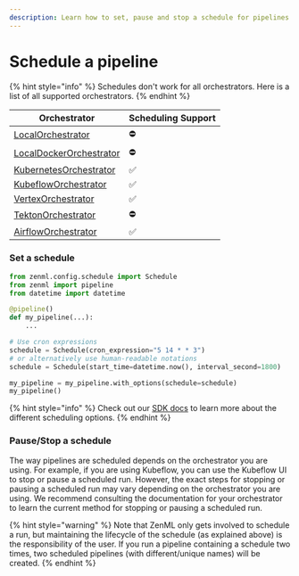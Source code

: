 ```yaml
---
description: Learn how to set, pause and stop a schedule for pipelines.
---
```


# Schedule a pipeline

{% hint style="info" %}
Schedules don't work for all orchestrators. Here is a list of all supported orchestrators.
{% endhint %}

| Orchestrator                                                                                         | Scheduling Support |
| ---------------------------------------------------------------------------------------------------- | ------------------ |
| [LocalOrchestrator](../../stacks-and-components/component-guide/orchestrators/local.md)              | ⛔️                 |
| [LocalDockerOrchestrator](../../stacks-and-components/component-guide/orchestrators/local-docker.md) | ⛔️                 |
| [KubernetesOrchestrator](../../stacks-and-components/component-guide/orchestrators/kubernetes.md)    | ✅                  |
| [KubeflowOrchestrator](../../stacks-and-components/component-guide/orchestrators/kubeflow.md)        | ✅                  |
| [VertexOrchestrator](../../stacks-and-components/component-guide/orchestrators/vertex.md)            | ✅                  |
| [TektonOrchestrator](../../stacks-and-components/component-guide/orchestrators/tekton.md)            | ⛔️                 |
| [AirflowOrchestrator](../../stacks-and-components/component-guide/orchestrators/airflow.md)          | ✅                  |

### Set a schedule

```python
from zenml.config.schedule import Schedule
from zenml import pipeline
from datetime import datetime

@pipeline()
def my_pipeline(...):
    ...

# Use cron expressions
schedule = Schedule(cron_expression="5 14 * * 3")
# or alternatively use human-readable notations
schedule = Schedule(start_time=datetime.now(), interval_second=1800)

my_pipeline = my_pipeline.with_options(schedule=schedule)
my_pipeline()
```

{% hint style="info" %}
Check out our [SDK docs](https://sdkdocs.zenml.io/latest/core\_code\_docs/core-config/#zenml.config.schedule.Schedule) to learn more about the different scheduling options.
{% endhint %}

### Pause/Stop a schedule

The way pipelines are scheduled depends on the orchestrator you are using. For example, if you are using Kubeflow, you can use the Kubeflow UI to stop or pause a scheduled run. However, the exact steps for stopping or pausing a scheduled run may vary depending on the orchestrator you are using. We recommend consulting the documentation for your orchestrator to learn the current method for stopping or pausing a scheduled run.

{% hint style="warning" %}
Note that ZenML only gets involved to schedule a run, but maintaining the lifecycle of the schedule (as explained above) is the responsibility of the user. If you run a pipeline containing a schedule two times, two scheduled pipelines (with different/unique names) will be created.
{% endhint %}
